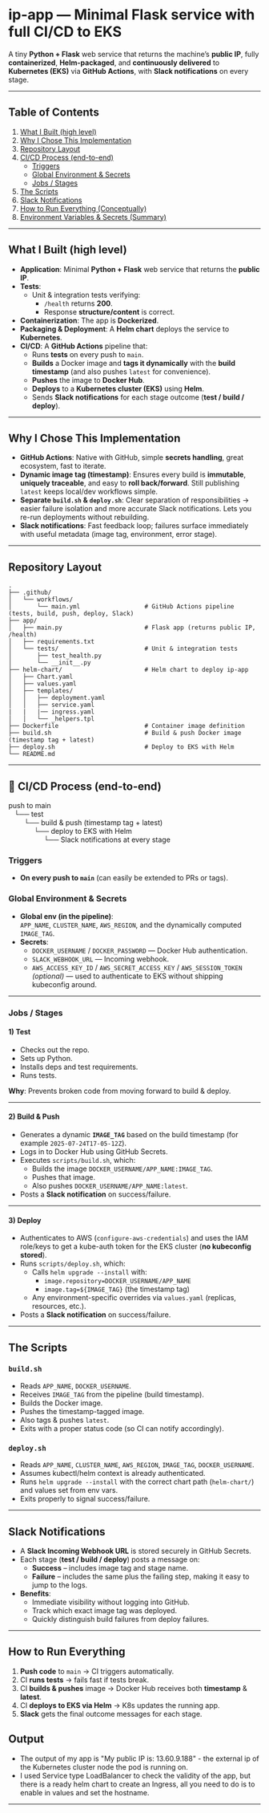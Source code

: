 # ip-app — Minimal Flask service with full CI/CD to EKS

A tiny **Python + Flask** web service that returns the machine’s **public IP**, fully **containerized**, **Helm-packaged**, and **continuously delivered** to **Kubernetes (EKS)** via **GitHub Actions**, with **Slack notifications** on every stage.

---

## Table of Contents

1. [What I Built (high level)](#-what-i-built-high-level)
2. [Why I Chose This Implementation](#-why-i-chose-this-implementation)
3. [Repository Layout](#-repository-layout)
4. [CI/CD Process (end-to-end)](#-cicd-process-end-to-end)
   - [Triggers](#triggers)
   - [Global Environment & Secrets](#global-environment--secrets)
   - [Jobs / Stages](#jobs--stages)
5. [The Scripts](#-the-scripts)
6. [Slack Notifications](#-slack-notifications)
7. [How to Run Everything (Conceptually)](#-how-to-run-everything-conceptually)
8. [Environment Variables & Secrets (Summary)](#-environment-variables--secrets-summary)

---

##  What I Built (high level)

- **Application**: Minimal **Python + Flask** web service that returns the **public IP**.
- **Tests**:
  - Unit & integration tests verifying:
    - `/health` returns **200**.
    - Response **structure/content** is correct.
- **Containerization**: The app is **Dockerized**.
- **Packaging & Deployment**: A **Helm chart** deploys the service to **Kubernetes**.
- **CI/CD**: A **GitHub Actions** pipeline that:
  - Runs **tests** on every push to `main`.
  - **Builds** a Docker image and **tags it dynamically** with the **build timestamp** (and also pushes `latest` for convenience).
  - **Pushes** the image to **Docker Hub**.
  - **Deploys** to a **Kubernetes cluster (EKS)** using **Helm**.
  - Sends **Slack notifications** for each stage outcome (**test / build / deploy**).

---

## Why I Chose This Implementation

- **GitHub Actions**: Native with GitHub, simple **secrets handling**, great ecosystem, fast to iterate.
- **Dynamic image tag (timestamp)**: Ensures every build is **immutable**, **uniquely traceable**, and easy to **roll back/forward**. Still publishing `latest` keeps local/dev workflows simple.
- **Separate `build.sh` & `deploy.sh`**: Clear separation of responsibilities → easier failure isolation and more accurate Slack notifications. Lets you re-run deployments without rebuilding.
- **Slack notifications**: Fast feedback loop; failures surface immediately with useful metadata (image tag, environment, error stage).

---

## Repository Layout

```text
.
├── .github/
│   └── workflows/
│       └── main.yml                  # GitHub Actions pipeline (tests, build, push, deploy, Slack)
├── app/
│   ├── main.py                       # Flask app (returns public IP, /health)
│   ├── requirements.txt
│   └── tests/                        # Unit & integration tests
│       ├── test_health.py
│       └── __init__.py
├── helm-chart/                       # Helm chart to deploy ip-app
│   ├── Chart.yaml
│   ├── values.yaml
│   ├── templates/
│   │   ├── deployment.yaml
│   │   ├── service.yaml
|   |   |── ingress.yaml
│   │   └── _helpers.tpl
├── Dockerfile                        # Container image definition
├── build.sh                          # Build & push Docker image (timestamp tag + latest)
├── deploy.sh                         # Deploy to EKS with Helm
└── README.md
```



---

## 🔄 CI/CD Process (end-to-end)

push to main  
   └── test  
        └── build & push (timestamp tag + latest)  
             └── deploy to EKS with Helm  
                  └── Slack notifications at every stage

### Triggers

- **On every push to `main`** (can easily be extended to PRs or tags).

### Global Environment & Secrets

- **Global env (in the pipeline)**:  
  `APP_NAME`, `CLUSTER_NAME`, `AWS_REGION`, and the dynamically computed `IMAGE_TAG`.
- **Secrets**:  
  - `DOCKER_USERNAME` / `DOCKER_PASSWORD` — Docker Hub authentication.  
  - `SLACK_WEBHOOK_URL` — Incoming webhook.  
  - `AWS_ACCESS_KEY_ID` / `AWS_SECRET_ACCESS_KEY` / `AWS_SESSION_TOKEN` *(optional)* — used to authenticate to EKS without shipping kubeconfig around.

---

### Jobs / Stages

#### 1) **Test**

- Checks out the repo.  
- Sets up Python.  
- Installs deps and test requirements.  
- Runs tests.  

**Why**: Prevents broken code from moving forward to build & deploy.

---

#### 2) **Build & Push**

- Generates a dynamic **`IMAGE_TAG`** based on the build timestamp (for example `2025-07-24T17-05-12Z`).
- Logs in to Docker Hub using GitHub Secrets.
- Executes `scripts/build.sh`, which:
  - Builds the image `DOCKER_USERNAME/APP_NAME:IMAGE_TAG`.
  - Pushes that image.
  - Also pushes `DOCKER_USERNAME/APP_NAME:latest`.
- Posts a **Slack notification** on success/failure.

---

#### 3) **Deploy**

- Authenticates to AWS (`configure-aws-credentials`) and uses the IAM role/keys to get a kube-auth token for the EKS cluster (**no kubeconfig stored**).
- Runs `scripts/deploy.sh`, which:
  - Calls `helm upgrade --install` with:
    - `image.repository=DOCKER_USERNAME/APP_NAME`
    - `image.tag=${IMAGE_TAG}` (the timestamp tag)
  - Any environment-specific overrides via `values.yaml` (replicas, resources, etc.).
- Posts a **Slack notification** on success/failure.

---

## The Scripts

### `build.sh`

- Reads `APP_NAME`, `DOCKER_USERNAME`.
- Receives `IMAGE_TAG` from the pipeline (build timestamp).
- Builds the Docker image.
- Pushes the timestamp-tagged image.
- Also tags & pushes `latest`.
- Exits with a proper status code (so CI can notify accordingly).

### `deploy.sh`

- Reads `APP_NAME`, `CLUSTER_NAME`, `AWS_REGION`, `IMAGE_TAG`, `DOCKER_USERNAME`.
- Assumes kubectl/helm context is already authenticated.
- Runs `helm upgrade --install` with the correct chart path (`helm-chart/`) and values set from env vars.
- Exits properly to signal success/failure.

---

## Slack Notifications

- A **Slack Incoming Webhook URL** is stored securely in GitHub Secrets.
- Each stage (**test / build / deploy**) posts a message on:
  - **Success** – includes image tag and stage name.
  - **Failure** – includes the same plus the failing step, making it easy to jump to the logs.
- **Benefits**:
  - Immediate visibility without logging into GitHub.
  - Track which exact image tag was deployed.
  - Quickly distinguish build failures from deploy failures.

---

## How to Run Everything 

1. **Push code** to `main` → CI triggers automatically.  
2. CI **runs tests** → fails fast if tests break.  
3. CI **builds & pushes** image → Docker Hub receives both **timestamp** & **latest**.  
4. CI **deploys to EKS via Helm** → K8s updates the running app.  
5. **Slack** gets the final outcome messages for each stage.

## Output
- The output of my app is "My public IP is: 13.60.9.188" - the external ip of the Kubernetes cluster node the pod is running on.
- I used Service type LoadBalancer to check the validity of the app, but there is a ready helm chart to create an Ingress, all you need to do is to enable in values and set the hostname. 
---

